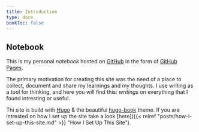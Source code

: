 ```yaml
---
title: Introduction
type: docs
bookToc: false
---
```


## Notebook

This is my personal _notebook_ hosted on [GitHub](https://github.com/) in the form of [GitHub Pages](https://pages.github.com/).

The primary motivation for creating this site was the need of a place to collect, document and share my learnings and my thoughts. I use writing as a tool for thinking, and here you will find this: _writings_ on everything that I found intresting or useful.

Thi site is build with [Hugo](https://gohugo.io/) & the beautiful [hugo-book](https://github.com/alex-shpak/hugo-book) theme. If you are intrested on how I set up the site take a look [here]({{< relref "posts/how-i-set-up-this-site.md" >}} "How I Set Up This Site").
